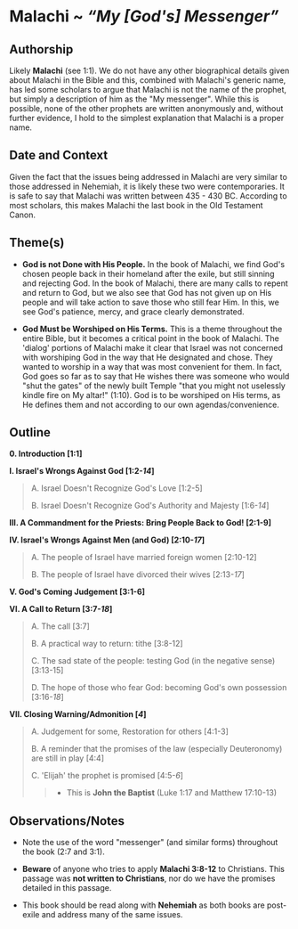 # Malachi ~ *“My [God's] Messenger”*


## Authorship
Likely **Malachi** (see 1:1).  We do not have any other biographical details given about Malachi in the Bible and this, combined with Malachi's generic name, has led some scholars to argue that Malachi is not the name of the prophet, but simply a description of him as the "My messenger".  While this is possible, none of the other prophets are written anonymously and, without further evidence, I hold to the simplest explanation that Malachi is a proper name.


## Date and Context
Given the fact that the issues being addressed in Malachi are very similar to those addressed in Nehemiah, it is likely these two were contemporaries.  It is safe to say that Malachi was written between 435 - 430 BC.  According to most scholars, this makes Malachi the last book in the Old Testament Canon.


## Theme(s)
- **God is not Done with His People.**  In the book of Malachi, we find God's chosen people back in their homeland after the exile, but still sinning and rejecting God.  In the book of Malachi, there are many calls to repent and return to God, but we also see that God has not given up on His people and will take action to save those who still fear Him.  In this, we see God's patience, mercy, and grace clearly demonstrated.

- **God Must be Worshiped on His Terms.**  This is a theme throughout the entire Bible, but it becomes a critical point in the book of Malachi.  The 'dialog' portions of Malachi make it clear that Israel was not concerned with worshiping God in the way that He designated and chose.  They wanted to worship in a way that was most convenient for them.  In fact, God goes so far as to say that He wishes there was someone who would "shut the gates" of the newly built Temple "that you might not uselessly kindle fire on My altar!" (1:10).  God is to be worshiped on His terms, as He defines them and not according to our own agendas/convenience.


## Outline
**0. Introduction  [1:1]**

**I. Israel's Wrongs Against God  [1:2-*14*]**

  > A. Israel Doesn't Recognize God's Love  [1:2-5]
  > 
  > B. Israel Doesn't Recognize God's Authority and Majesty  [1:6-*14*]

**III. A Commandment for the Priests: Bring People Back to God!  [2:1-9]**

**IV. Israel's Wrongs Against Men (and God)  [2:10-*17*]**

  > A. The people of Israel have married foreign women [2:10-12]
  > 
  > B. The people of Israel have divorced their wives  [2:13-*17*]

**V. God's Coming Judgement  [3:1-6]**

**VI. A Call to Return  [3:7-*18*]**

  > A. The call  [3:7]
  > 
  > B. A practical way to return: tithe  [3:8-12]
  > 
  > C. The sad state of the people: testing God (in the negative sense)  [3:13-15]
  > 
  > D. The hope of those who fear God: becoming God's own possession  [3:16-*18*]

**VII. Closing Warning/Admonition  [*4*]**

  > A. Judgement for some, Restoration for others  [4:1-3]
  > 
  > B. A reminder that the promises of the law (especially Deuteronomy) are still in play  [4:4]
  > 
  > C. 'Elijah' the prophet is promised  [4:5-*6*]
  > > - This is **John the Baptist** (Luke 1:17 and Matthew 17:10-13)


## Observations/Notes
  - Note the use of the word "messenger" (and similar forms) throughout the book (2:7 and 3:1).

  - **Beware** of anyone who tries to apply **Malachi 3:8-12** to Christians.  This passage was **not written to Christians**, nor do we have the promises detailed in this passage.

  - This book should be read along with **Nehemiah** as both books are post-exile and address many of the same issues.
